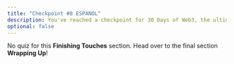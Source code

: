```yaml
---
title: "Checkpoint #8 ESPANOL"
description: You've reached a checkpoint for 30 Days of Web3, the ultimate online curriculum on full-stsack blockchain development.
optional: false
---
```


No quiz for this **Finishing Touches** section. Head over to the final section **Wrapping Up**!
